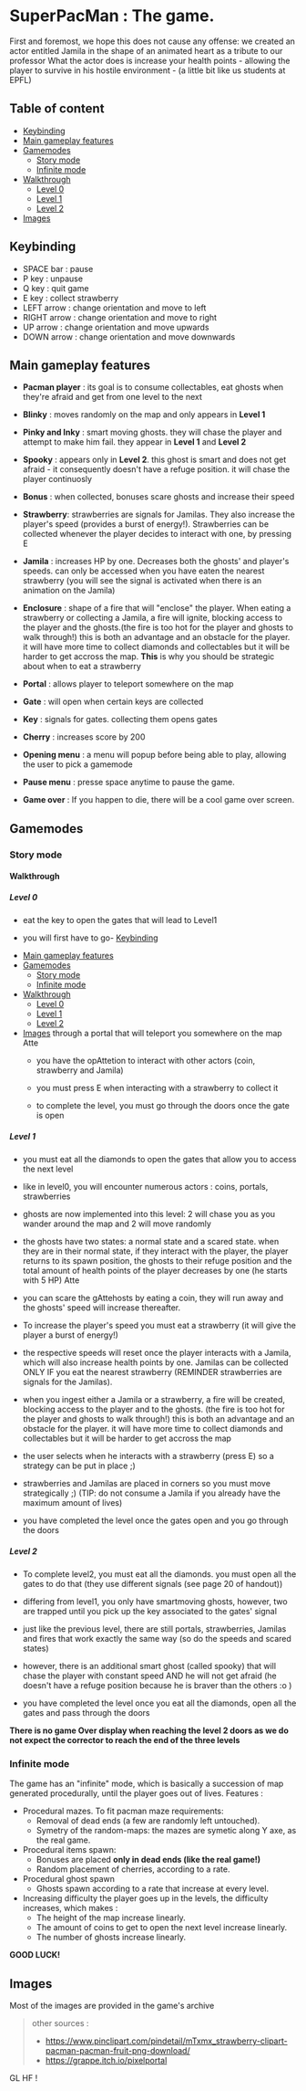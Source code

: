 # SuperPacMan : The game.

First and foremost, we hope this does not cause any offense: we created an actor entitled Jamila in the shape of an animated heart as a tribute to our professor
What the actor does is increase your health points - allowing the player to survive in his hostile environment - (a little bit like us students at EPFL)


## Table of content
- [Keybinding](#keybinding)
- [Main gameplay features](#main-gameplay-features)
- [Gamemodes](#gamemodes)
  * [Story mode](#story-mode)
  * [Infinite mode](#infinite-mode)
- [Walkthrough](#walkthrough)
  * [Level 0](#level-0)
  * [Level 1](#level-1)
  * [Level 2](#level-2)
- [Images](#images)

## Keybinding

- SPACE bar : pause
- P key : unpause
- Q key : quit game
- E key : collect strawberry
- LEFT arrow : change orientation and move to left
- RIGHT arrow : change orientation and move to right
- UP arrow : change orientation and move upwards
- DOWN arrow : change orientation and move downwards

## Main gameplay features

- **Pacman player** : its goal is to consume collectables, eat ghosts when they're afraid and get from one level to the next

- **Blinky** : moves randomly on the map and only appears in __Level 1__

- **Pinky and Inky** : smart moving ghosts. they will chase the player and attempt to make him fail. they appear in __Level 1__ and __Level 2__

- **Spooky** : appears only in __Level 2__. this ghost is smart and does not get afraid - it consequently doesn't have a refuge position. it will chase the player continuosly

- **Bonus** : when collected, bonuses scare ghosts and increase their speed

- **Strawberry**: strawberries are signals for Jamilas. They also increase the player's speed (provides a burst of energy!). Strawberries can be collected whenever the player decides to interact with one, by pressing E

- **Jamila** : increases HP by one. Decreases both the ghosts' and player's speeds. can only be accessed when you have eaten the nearest strawberry (you will see the signal is activated when there is an animation on the Jamila)

- **Enclosure** : shape of a fire that will "enclose" the player. When eating a strawberry or collecting a Jamila, a fire will ignite, blocking access to the player and the ghosts.(the fire is too hot for the player and ghosts to walk through!) this is both an advantage and an obstacle for the player. it will have more time to collect diamonds and collectables but it will be harder to get accross the map. __This__ is why you should be strategic about when to eat a strawberry

- **Portal** : allows player to teleport somewhere on the map

- **Gate** : will open when certain keys are collected

- **Key** : signals for gates. collecting them opens gates

- **Cherry** : increases score by 200

- **Opening menu** : a menu will popup before being able to play, allowing the user to pick a gamemode

- **Pause menu** : presse space anytime to pause the game. 

- **Game over** : If you happen to die, there will be a cool game over screen.

## Gamemodes

### Story mode

#### Walkthrough

##### Level 0
  
  * eat the key to open the gates that will lead to Level1
 
  * you will first have to go- [Keybinding](#keybinding)
- [Main gameplay features](#main-gameplay-features)
- [Gamemodes](#gamemodes)
  * [Story mode](#story-mode)
  * [Infinite mode](#infinite-mode)
- [Walkthrough](#walkthrough)
  * [Level 0](#level-0)
  * [Level 1](#level-1)
  * [Level 2](#level-2)
- [Images](#images)
 through a portal that will teleport you somewhere on the map
 Atte
  * you have the opAttetion to interact with other actors (coin, strawberry and Jamila)
 
  * you must press E when interacting with a strawberry to collect it
 
  * to complete the level, you must go through the doors once the gate is open


##### Level 1
 
* you must eat all the diamonds to open the gates that allow you to access the next level
 
* like in level0, you will encounter numerous actors : coins, portals, strawberries
 
* ghosts are now implemented into this level: 2 will chase you as you wander around the map and 2 will move randomly
 
* the ghosts have two states: a normal state and a scared state. when they are in their normal state, if they interact with the player, the player returns to its spawn position, the ghosts to their refuge position and the total amount of health points of the player decreases by one (he starts with 5 HP)
 Atte
* you can scare the gAttehosts by eating a coin, they will run away and the ghosts' speed will increase thereafter. 

* To increase the player's speed you must eat a strawberry (it will give the player a burst of energy!)

* the respective speeds will reset once the player interacts with a Jamila, which will also increase health points by one. Jamilas can be collected ONLY IF you eat the nearest strawberry (REMINDER strawberries are signals for the Jamilas). 
 
* when you ingest either a Jamila or a strawberry, a fire will be created, blocking access to the player and to the ghosts. (the fire is too hot for the player and ghosts to walk through!) this is both an advantage and an obstacle for the player. 
it will have more time to collect diamonds and collectables but it will be harder to get accross the map
 
* the user selects when he interacts with a strawberry (press E) so a strategy can be put in place ;)
 
* strawberries and Jamilas are placed in corners so you must move strategically ;) (TIP: do not consume a Jamila if you already have the maximum amount of lives)
 
* you have completed the level once the gates open and you go through the doors
 
 
##### Level 2


* To complete level2, you must eat all the diamonds. you must open all the gates to do that (they use different signals (see page 20 of handout))

* differing from level1, you only have smartmoving ghosts, however, two are trapped until you pick up the key associated to the gates' signal

* just like the previous level, there are still portals, strawberries, Jamilas and fires that work exactly the same way (so do the speeds and scared states)

* however, there is an additional smart ghost (called spooky) that will chase the player with constant speed AND he will not get afraid (he doesn't have a refuge position because he is braver than the others :o )

* you have completed the level once you eat all the diamonds, open all the gates and pass through the doors

**There is no game Over display when reaching the level 2 doors as we do not expect the corrector to reach the end of the three levels**
 
### Infinite mode

The game has an "infinite" mode, which is basically a succession of map generated procedurally, until the player goes out of lives. 
Features : 
- Procedural mazes. To fit pacman maze requirements: 
  - Removal of dead ends (a few are randomly left untouched).
  - Symetry of the random-maps: the mazes are symetic along Y axe, as the real game. 
- Procedural items spawn:
  - Bonuses are placed **only in dead ends (like the real game!)**
  - Random placement of cherries, according to a rate. 
- Procedural ghost spawn
  - Ghosts spawn according to a rate that increase at every level. 
- Increasing difficulty the player goes up in the levels, the difficulty increases, which makes : 
  - The height of the map increase linearly. 
  - The amount of coins to get to open the next level increase linearly.
  - The number of ghosts increase linearly. 


 __GOOD LUCK!__
 
## Images

Most of the images are provided in the game's archive
> other sources : 
>* https://www.pinclipart.com/pindetail/mTxmx_strawberry-clipart-pacman-pacman-fruit-png-download/
>* https://grappe.itch.io/pixelportal

GL HF !
